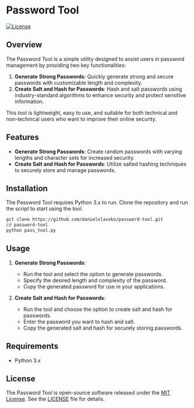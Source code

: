 # Password Tool

[![License](https://img.shields.io/badge/license-MIT-blue.svg)](https://opensource.org/licenses/MIT)

## Overview

The Password Tool is a simple utility designed to assist users in password management by providing two key functionalities:
1. **Generate Strong Passwords**: Quickly generate strong and secure passwords with customizable length and complexity.
2. **Create Salt and Hash for Passwords**: Hash and salt passwords using industry-standard algorithms to enhance security and protect sensitive information.

This tool is lightweight, easy to use, and suitable for both technical and non-technical users who want to improve their online security.

## Features

- **Generate Strong Passwords**: Create random passwords with varying lengths and character sets for increased security.
- **Create Salt and Hash for Passwords**: Utilize salted hashing techniques to securely store and manage passwords.

## Installation

The Password Tool requires Python 3.x to run. Clone the repository and run the script to start using the tool.

```bash
git clone https://github.com/danielolasoko/password-tool.git
cd password-tool
python pass_tool.py
```

Usage
-----

1. **Generate Strong Passwords**:
   
   - Run the tool and select the option to generate passwords.
   - Specify the desired length and complexity of the password.
   - Copy the generated password for use in your applications.

2. **Create Salt and Hash for Passwords**:
   
   - Run the tool and choose the option to create salt and hash for passwords.
   - Enter the password you want to hash and salt.
   - Copy the generated salt and hash for securely storing passwords.

Requirements
------------

- Python 3.x

License
-------

The Password Tool is open-source software released under the [MIT License](LICENSE). See the [LICENSE](LICENSE) file for details.


